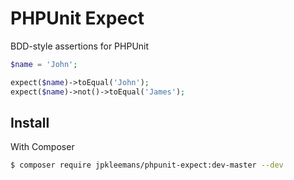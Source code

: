 # PHPUnit Expect
BDD-style assertions for PHPUnit

``` php
$name = 'John';

expect($name)->toEqual('John');
expect($name)->not()->toEqual('James');
```

## Install

With Composer

``` bash
$ composer require jpkleemans/phpunit-expect:dev-master --dev
```
